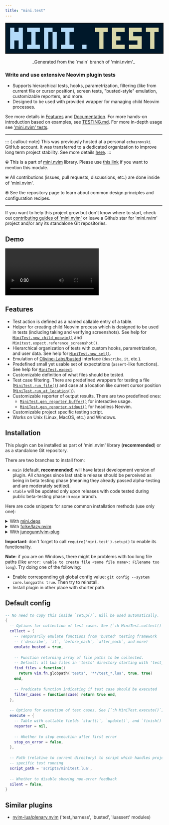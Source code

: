 ```yaml
---
title: "mini.test"
---
```


<p align="center"> <img src="https://github.com/nvim-mini/assets/blob/main/logo-2/logo-test_readme.png?raw=true" alt="mini.test" style="max-width:100%;border:solid 2px"/> </p>
<p align="center">_Generated from the `main` branch of 'mini.nvim'_</p>


### Write and use extensive Neovim plugin tests

- Supports hierarchical tests, hooks, parametrization, filtering (like from current file or cursor position), screen tests, "busted-style" emulation, customizable reporters, and more.
- Designed to be used with provided wrapper for managing child Neovim processes.

See more details in [Features](#features) and [Documentation](../doc/mini-test.qmd). For more hands-on introduction based on examples, see [TESTING.md](https://github.com/nvim-mini/mini.nvim/blob/main/TESTING.md). For more in-depth usage see ['mini.nvim' tests](https://github.com/nvim-mini/mini.nvim/tree/main/tests).

---

::: {.callout-note}
This was previously hosted at a personal `echasnovski` GitHub account. It was transferred to a dedicated organization to improve long term project stability. See more details [here](https://github.com/nvim-mini/mini.nvim/discussions/1970).
:::

⦿ This is a part of [mini.nvim](https://github.com/nvim-mini/mini.nvim) library. Please use [this link](https://github.com/nvim-mini/mini.nvim/blob/main/readmes/mini-test.md) if you want to mention this module.

⦿ All contributions (issues, pull requests, discussions, etc.) are done inside of 'mini.nvim'.

⦿ See the repository page to learn about common design principles and configuration recipes.

---

If you want to help this project grow but don't know where to start, check out [contributing guides of 'mini.nvim'](https://github.com/nvim-mini/mini.nvim/blob/main/CONTRIBUTING.md) or leave a Github star for 'mini.nvim' project and/or any its standalone Git repositories.

## Demo

![](https://github.com/nvim-mini/assets/blob/main/demo/demo-test.mp4?raw=true)

## Features

- Test action is defined as a named callable entry of a table.
- Helper for creating child Neovim process which is designed to be used in tests (including taking and verifying screenshots). See help for [`MiniTest.new_child_neovim()`](../doc/mini-test.qmd#minitest.new_child_neovim) and `Minitest.expect.reference_screenshot()`.
- Hierarchical organization of tests with custom hooks, parametrization, and user data. See help for [`MiniTest.new_set()`](../doc/mini-test.qmd#minitest.new_set).
- Emulation of [Olivine-Labs/busted](https://github.com/Olivine-Labs/busted) interface (`describe`, `it`, etc.).
- Predefined small yet usable set of expectations (`assert`-like functions). See help for [`MiniTest.expect`](../doc/mini-test.qmd#minitest.expect).
- Customizable definition of what files should be tested.
- Test case filtering. There are predefined wrappers for testing a file ([`MiniTest.run_file()`](../doc/mini-test.qmd#minitest.run_file)) and case at a location like current cursor position ([`MiniTest.run_at_location()`](../doc/mini-test.qmd#minitest.run_at_location)).
- Customizable reporter of output results. There are two predefined ones:
    - [`MiniTest.gen_reporter.buffer()`](../doc/mini-test.qmd#minitest.gen_reporter.buffer) for interactive usage.
    - [`MiniTest.gen_reporter.stdout()`](../doc/mini-test.qmd#minitest.gen_reporter.stdout) for headless Neovim.
- Customizable project specific testing script.
- Works on Unix (Linux, MacOS, etc.) and Windows.

## Installation

This plugin can be installed as part of 'mini.nvim' library (**recommended**) or as a standalone Git repository.

There are two branches to install from:

- `main` (default, **recommended**) will have latest development version of plugin. All changes since last stable release should be perceived as being in beta testing phase (meaning they already passed alpha-testing and are moderately settled).
- `stable` will be updated only upon releases with code tested during public beta-testing phase in `main` branch.

Here are code snippets for some common installation methods (use only one):

<details>
<summary>With <a href="https://github.com/nvim-mini/mini.nvim/blob/main/readmes/mini-deps.md">mini.deps</a></summary>

- 'mini.nvim' library:

    | Branch | Code snippet                                  |
    |--------|-----------------------------------------------|
    | Main   | *Follow recommended ‘mini.deps’ installation* |
    | Stable | *Follow recommended ‘mini.deps’ installation* |

- Standalone plugin:

    | Branch | Code snippet                                                   |
    |--------|----------------------------------------------------------------|
    | Main   | `add(‘nvim-mini/mini.test’)`                                   |
    | Stable | `add({ source = ‘nvim-mini/mini.test’, checkout = ‘stable’ })` |

</details>

<details>
<summary>With <a href="https://github.com/folke/lazy.nvim">folke/lazy.nvim</a></summary>

- 'mini.nvim' library:

    | Branch | Code snippet                                  |
    |--------|-----------------------------------------------|
    | Main   | `{ 'nvim-mini/mini.nvim', version = false },` |
    | Stable | `{ 'nvim-mini/mini.nvim', version = '*' },`   |

- Standalone plugin:

    | Branch | Code snippet                                  |
    |--------|-----------------------------------------------|
    | Main   | `{ 'nvim-mini/mini.test', version = false },` |
    | Stable | `{ 'nvim-mini/mini.test', version = '*' },`   |

</details>

<details>
<summary>With <a href="https://github.com/junegunn/vim-plug">junegunn/vim-plug</a></summary>

- 'mini.nvim' library:

    | Branch | Code snippet                                         |
    |--------|------------------------------------------------------|
    | Main   | `Plug 'nvim-mini/mini.nvim'`                         |
    | Stable | `Plug 'nvim-mini/mini.nvim', { 'branch': 'stable' }` |

- Standalone plugin:

    | Branch | Code snippet                                         |
    |--------|------------------------------------------------------|
    | Main   | `Plug 'nvim-mini/mini.test'`                         |
    | Stable | `Plug 'nvim-mini/mini.test', { 'branch': 'stable' }` |

</details>

**Important**: don't forget to call `require('mini.test').setup()` to enable its functionality.

**Note**: if you are on Windows, there might be problems with too long file paths (like `error: unable to create file <some file name>: Filename too long`). Try doing one of the following:

- Enable corresponding git global config value: `git config --system core.longpaths true`. Then try to reinstall.
- Install plugin in other place with shorter path.

## Default config

```lua
-- No need to copy this inside `setup()`. Will be used automatically.
{
  -- Options for collection of test cases. See [`:h MiniTest.collect()`](../doc/mini-test.qmd#minitest.collect).
  collect = {
    -- Temporarily emulate functions from 'busted' testing framework
    -- (`describe`, `it`, `before_each`, `after_each`, and more)
    emulate_busted = true,

    -- Function returning array of file paths to be collected.
    -- Default: all Lua files in 'tests' directory starting with 'test_'.
    find_files = function()
      return vim.fn.globpath('tests', '**/test_*.lua', true, true)
    end,

    -- Predicate function indicating if test case should be executed
    filter_cases = function(case) return true end,
  },

  -- Options for execution of test cases. See [`:h MiniTest.execute()`](../doc/mini-test.qmd#minitest.execute).
  execute = {
    -- Table with callable fields `start()`, `update()`, and `finish()`
    reporter = nil,

    -- Whether to stop execution after first error
    stop_on_error = false,
  },

  -- Path (relative to current directory) to script which handles project
  -- specific test running
  script_path = 'scripts/minitest.lua',

  -- Whether to disable showing non-error feedback
  silent = false,
}
```

## Similar plugins

- [nvim-lua/plenary.nvim](https://github.com/nvim-lua/plenary.nvim) ('test_harness', 'busted', 'luassert' modules)
